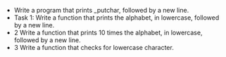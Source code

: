 - Write a program that prints _putchar, followed by a new line.
- Task 1: Write a function that prints the alphabet, in lowercase, followed by a new line.
- 2 Write a function that prints 10 times the alphabet, in lowercase, followed by a new line.
- 3 Write a function that checks for lowercase character.

